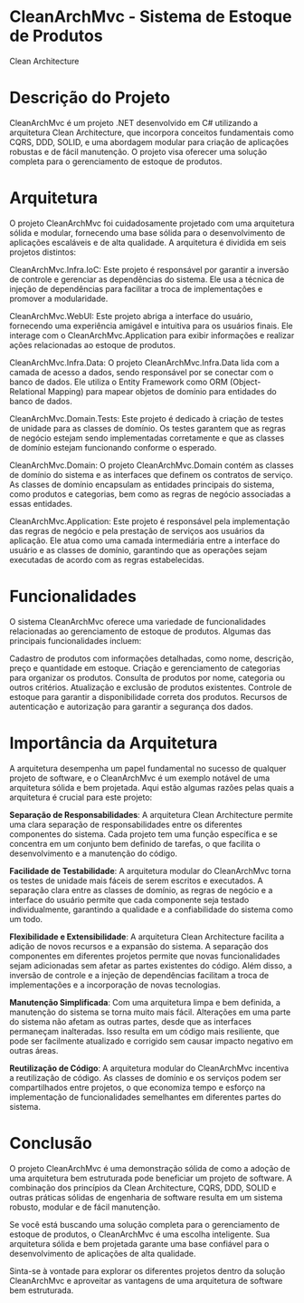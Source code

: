 # CleanArchMvc - Sistema de Estoque de Produtos
Clean Architecture

# Descrição do Projeto
CleanArchMvc é um projeto .NET desenvolvido em C# utilizando a arquitetura Clean Architecture, que incorpora conceitos fundamentais como CQRS, DDD, SOLID, e uma abordagem modular para criação de aplicações robustas e de fácil manutenção. O projeto visa oferecer uma solução completa para o gerenciamento de estoque de produtos.

# Arquitetura
O projeto CleanArchMvc foi cuidadosamente projetado com uma arquitetura sólida e modular, fornecendo uma base sólida para o desenvolvimento de aplicações escaláveis e de alta qualidade. A arquitetura é dividida em seis projetos distintos:

CleanArchMvc.Infra.IoC: Este projeto é responsável por garantir a inversão de controle e gerenciar as dependências do sistema. Ele usa a técnica de injeção de dependências para facilitar a troca de implementações e promover a modularidade.

CleanArchMvc.WebUI: Este projeto abriga a interface do usuário, fornecendo uma experiência amigável e intuitiva para os usuários finais. Ele interage com o CleanArchMvc.Application para exibir informações e realizar ações relacionadas ao estoque de produtos.

CleanArchMvc.Infra.Data: O projeto CleanArchMvc.Infra.Data lida com a camada de acesso a dados, sendo responsável por se conectar com o banco de dados. Ele utiliza o Entity Framework como ORM (Object-Relational Mapping) para mapear objetos de domínio para entidades do banco de dados.

CleanArchMvc.Domain.Tests: Este projeto é dedicado à criação de testes de unidade para as classes de domínio. Os testes garantem que as regras de negócio estejam sendo implementadas corretamente e que as classes de domínio estejam funcionando conforme o esperado.

CleanArchMvc.Domain: O projeto CleanArchMvc.Domain contém as classes de domínio do sistema e as interfaces que definem os contratos de serviço. As classes de domínio encapsulam as entidades principais do sistema, como produtos e categorias, bem como as regras de negócio associadas a essas entidades.

CleanArchMvc.Application: Este projeto é responsável pela implementação das regras de negócio e pela prestação de serviços aos usuários da aplicação. Ele atua como uma camada intermediária entre a interface do usuário e as classes de domínio, garantindo que as operações sejam executadas de acordo com as regras estabelecidas.

# Funcionalidades
O sistema CleanArchMvc oferece uma variedade de funcionalidades relacionadas ao gerenciamento de estoque de produtos. Algumas das principais funcionalidades incluem:

Cadastro de produtos com informações detalhadas, como nome, descrição, preço e quantidade em estoque.
Criação e gerenciamento de categorias para organizar os produtos.
Consulta de produtos por nome, categoria ou outros critérios.
Atualização e exclusão de produtos existentes.
Controle de estoque para garantir a disponibilidade correta dos produtos.
Recursos de autenticação e autorização para garantir a segurança dos dados.
# Importância da Arquitetura
A arquitetura desempenha um papel fundamental no sucesso de qualquer projeto de software, e o CleanArchMvc é um exemplo notável de uma arquitetura sólida e bem projetada. Aqui estão algumas razões pelas quais a arquitetura é crucial para este projeto:

**Separação de Responsabilidades**: A arquitetura Clean Architecture permite uma clara separação de responsabilidades entre os diferentes componentes do sistema. Cada projeto tem uma função específica e se concentra em um conjunto bem definido de tarefas, o que facilita o desenvolvimento e a manutenção do código.

**Facilidade de Testabilidade**: A arquitetura modular do CleanArchMvc torna os testes de unidade mais fáceis de serem escritos e executados. A separação clara entre as classes de domínio, as regras de negócio e a interface do usuário permite que cada componente seja testado individualmente, garantindo a qualidade e a confiabilidade do sistema como um todo.

**Flexibilidade e Extensibilidade**: A arquitetura Clean Architecture facilita a adição de novos recursos e a expansão do sistema. A separação dos componentes em diferentes projetos permite que novas funcionalidades sejam adicionadas sem afetar as partes existentes do código. Além disso, a inversão de controle e a injeção de dependências facilitam a troca de implementações e a incorporação de novas tecnologias.

**Manutenção Simplificada**: Com uma arquitetura limpa e bem definida, a manutenção do sistema se torna muito mais fácil. Alterações em uma parte do sistema não afetam as outras partes, desde que as interfaces permaneçam inalteradas. Isso resulta em um código mais resiliente, que pode ser facilmente atualizado e corrigido sem causar impacto negativo em outras áreas.

**Reutilização de Código**: A arquitetura modular do CleanArchMvc incentiva a reutilização de código. As classes de domínio e os serviços podem ser compartilhados entre projetos, o que economiza tempo e esforço na implementação de funcionalidades semelhantes em diferentes partes do sistema.

# Conclusão
O projeto CleanArchMvc é uma demonstração sólida de como a adoção de uma arquitetura bem estruturada pode beneficiar um projeto de software. A combinação dos princípios da Clean Architecture, CQRS, DDD, SOLID e outras práticas sólidas de engenharia de software resulta em um sistema robusto, modular e de fácil manutenção.

Se você está buscando uma solução completa para o gerenciamento de estoque de produtos, o CleanArchMvc é uma escolha inteligente. Sua arquitetura sólida e bem projetada garante uma base confiável para o desenvolvimento de aplicações de alta qualidade.

Sinta-se à vontade para explorar os diferentes projetos dentro da solução CleanArchMvc e aproveitar as vantagens de uma arquitetura de software bem estruturada.
